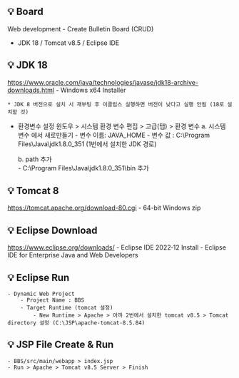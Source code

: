 ## 💡 Board
Web development - Create Bulletin Board (CRUD)
* JDK 18 / Tomcat v8.5 / Eclipse IDE


## 💡 JDK 18 
https://www.oracle.com/java/technologies/javase/jdk18-archive-downloads.html
    - Windows x64 Installer 
    
    * JDK 8 버전으로 설치 시 재부팅 후 이클립스 실행하면 버전이 낮다고 실행 안됨 (18로 설치할 것)

* 환경변수 설정 
윈도우 > 시스템 환경 변수 편집 > 고급(탭) > 환경 변수 
    a. 시스템 변수 에서 새로만들기 
        - 변수 이름: JAVA_HOME
        - 변수 값 : C:\Program Files\Java\jdk1.8.0_351  (1번에서 설치한 JDK 경로)

    b. path 추가  
        - C:\Program Files\Java\jdk1.8.0_351\bin 추가


## 💡 Tomcat 8 
https://tomcat.apache.org/download-80.cgi
    - 64-bit Windows zip


## 💡 Eclipse Download 
https://www.eclipse.org/downloads/
    - Eclipse IDE 2022‑12 Install
    - Eclipse IDE for Enterprise Java and Web Developers 

## 💡 Eclipse Run
    - Dynamic Web Project 
        - Project Name : BBS 
        - Target Runtime (tomcat 설정)
            - New Runtime > Apache > 아까 2번에서 설치한 tomcat v8.5 > Tomcat directory 설정 (C:\JSP\apache-tomcat-8.5.84)

## 💡 JSP File Create & Run
    - BBS/src/main/webapp > index.jsp 
    - Run > Apache > Tomcat v8.5 Server > Finish

